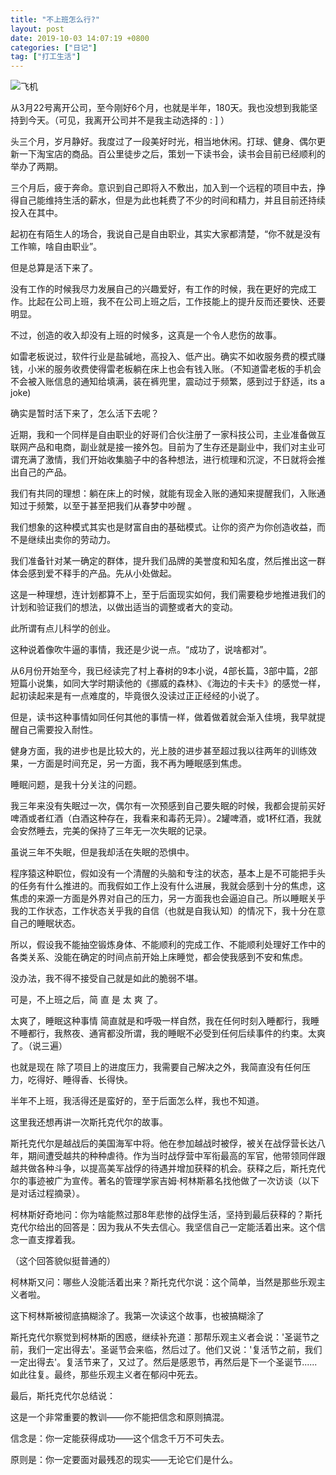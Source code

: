 ```yaml
---
title: "不上班怎么行?"
layout: post
date: 2019-10-03 14:07:19 +0800
categories: ["日记"]
tag: ["打工生活"]
---
```


![飞机](https://cdn.pixabay.com/photo/2023/10/14/23/27/airplane-8315886_1280.jpg)

从3月22号离开公司，至今刚好6个月，也就是半年，180天。我也没想到我能坚持到今天。（可见，我离开公司并不是我主动选择的 : ] ）

头三个月，岁月静好。我度过了一段美好时光，相当地休闲。打球、健身、偶尔更新一下淘宝店的商品。百公里徒步之后，策划一下读书会，读书会目前已经顺利的举办了两期。

三个月后，疲于奔命。意识到自己即将入不敷出，加入到一个远程的项目中去，挣得自己能维持生活的薪水，但是为此也耗费了不少的时间和精力，并且目前还持续投入在其中。

起初在有陌生人的场合，我说自己是自由职业，其实大家都清楚，“你不就是没有工作嘛，啥自由职业”。

但是总算是活下来了。

没有工作的时候我尽力发展自己的兴趣爱好，有工作的时候，我在更好的完成工作。比起在公司上班，我不在公司上班之后，工作技能上的提升反而还要快、还要明显。

不过，创造的收入却没有上班的时候多，这真是一个令人悲伤的故事。

如雷老板说过，软件行业是盐碱地，高投入、低产出。确实不如收服务费的模式赚钱，小米的服务收费使得雷老板躺在床上也会有钱入账。（不知道雷老板的手机会不会被入账信息的通知给填满，装在裤兜里，震动过于频繁，感到过于舒适，its a joke)

确实是暂时活下来了，怎么活下去呢？

近期，我和一个同样是自由职业的好哥们合伙注册了一家科技公司，主业准备做互联网产品和电商，副业就是接一接外包。目前为了生存还是副业中，我们对主业可谓充满了激情，我们开始收集脑子中的各种想法，进行梳理和沉淀，不日就将会推出自己的产品。

我们有共同的理想：躺在床上的时候，就能有现金入账的通知来提醒我们，入账通知过于频繁，以至于甚至把我们从春梦中吵醒 。

我们想象的这种模式其实也是财富自由的基础模式。让你的资产为你创造收益，而不是继续出卖你的劳动力。

我们准备针对某一确定的群体，提升我们品牌的美誉度和知名度，然后推出这一群体会感到爱不释手的产品。先从小处做起。

这是一种理想，连计划都算不上，至于后面现实如何，我们需要稳步地推进我们的计划和验证我们的想法，以做出适当的调整或者大的变动。

此所谓有点儿科学的创业。

这种说着像吹牛逼的事情，我还是少说一点。“成功了，说啥都对”。

从6月份开始至今，我已经读完了村上春树的9本小说，4部长篇，3部中篇，2部短篇小说集，如同大学时期读他的《挪威的森林》、《海边的卡夫卡》的感觉一样，起初读起来是有一点难度的，毕竟很久没读过正正经经的小说了。

但是，读书这种事情如同任何其他的事情一样，做着做着就会渐入佳境，我早就提醒自己需要投入耐性。

健身方面，我的进步也是比较大的，光上肢的进步甚至超过我以往两年的训练效果，一方面是时间充足，另一方面，我不再为睡眠感到焦虑。

睡眠问题，是我十分关注的问题。

我三年来没有失眠过一次，偶尔有一次预感到自己要失眠的时候，我都会提前买好啤酒或者红酒（白酒这种存在，我看来和毒药无异）。2罐啤酒，或1杯红酒，我就会安然睡去，完美的保持了三年无一次失眠的记录。

虽说三年不失眠，但是我却活在失眠的恐惧中。

程序猿这种职位，假如没有一个清醒的头脑和专注的状态，基本上是不可能把手头的任务有什么推进的。而我假如工作上没有什么进展，我就会感到十分的焦虑，这焦虑的来源一方面是外界对自己的压力，另一方面我也会逼迫自己。所以睡眠关乎我的工作状态，工作状态关乎我的自信（也就是自我认知）的情况下，我十分在意自己的睡眠状态。

所以，假设我不能抽空锻炼身体、不能顺利的完成工作、不能顺利处理好工作中的各类关系、没能在确定的时间点前开始上床睡觉，都会使我感到不安和焦虑。

没办法，我不得不接受自己就是如此的脆弱不堪。

可是，不上班之后，简 直 是 太 爽 了。

太爽了，睡眠这种事情 简直就是和呼吸一样自然，我在任何时刻入睡都行，我睡不睡都行，我熬夜、通宵都没所谓，我的睡眠不必受到任何后续事件的约束。太爽了。（说三遍）

也就是现在 除了项目上的进度压力，我需要自己解决之外，我简直没有任何压力，吃得好、睡得香、长得快。

半年不上班，我活得还是蛮好的，至于后面怎么样，我也不知道。

这里我还想再讲一次斯托克代尔的故事。

斯托克代尔是越战后的美国海军中将。他在参加越战时被俘，被关在战俘营长达八年，期间遭受越共的种种虐待。作为当时战俘营中军衔最高的军官，他带领同伴跟越共做各种斗争，以提高美军战俘的待遇并增加获释的机会。获释之后，斯托克代尔的事迹被广为宣传。著名的管理学家吉姆·柯林斯慕名找他做了一次访谈（以下是对话过程摘录）。

柯林斯好奇地问：你为啥能熬过那8年悲惨的战俘生活，坚持到最后获释的？斯托克代尔给出的回答是：因为我从不失去信心。我坚信自己一定能活着出来。这个信念一直支撑着我。

（这个回答貌似挺普通的）

柯林斯又问：哪些人没能活着出来？斯托克代尔说：这个简单，当然是那些乐观主义者啦。

这下柯林斯被彻底搞糊涂了。我第一次读这个故事，也被搞糊涂了

斯托克代尔察觉到柯林斯的困惑，继续补充道：那帮乐观主义者会说：'圣诞节之前，我们一定出得去'。圣诞节会来临，然后过了。他们又说：'复活节之前，我们一定出得去'。复活节来了，又过了。然后是感恩节，再然后是下一个圣诞节......如此往复。最终，那些乐观主义者在郁闷中死去。



最后，斯托克代尔总结说：

这是一个非常重要的教训——你不能把信念和原则搞混。

信念是：你一定能获得成功——这个信念千万不可失去。

原则是：你一定要面对最残忍的现实——无论它们是什么。
